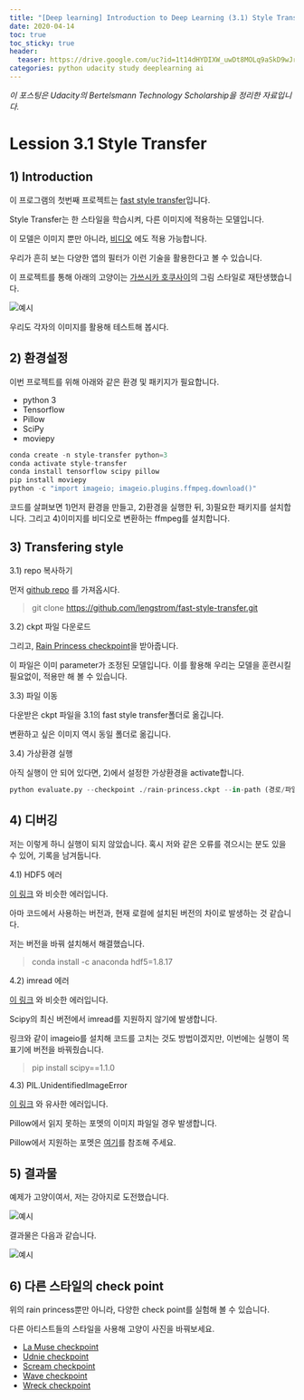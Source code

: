 ```yaml
---
title: "[Deep learning] Introduction to Deep Learning (3.1) Style Transfer "
date: 2020-04-14
toc: true
toc_sticky: true
header:
  teaser: https://drive.google.com/uc?id=1t14dHYDIXW_uwDt8MOLq9aSkD9wJrDW0
categories: python udacity study deeplearning ai
---
```



*이 포스팅은 Udacity의 Bertelsmann Technology Scholarship을 정리한 자료입니다.*  


# Lession 3.1 Style Transfer  

## 1) Introduction  

이 프로그램의 첫번째 프로젝트는 [fast style transfer](https://github.com/lengstrom/fast-style-transfer)입니다.
 
Style Transfer는 한 스타일을 학습시켜, 다른 이미지에 적용하는 모델입니다. 
 
이 모델은 이미지 뿐만 아니라, [비디오](https://www.youtube.com/watch?v=xVJwwWQlQ1o) 에도 적용 가능합니다.

우리가 흔히 보는 다양한 앱의 필터가 이런 기술을 활용한다고 볼 수 있습니다.

이 프로젝트를 통해 아래의 고양이는 [가쓰시카 호쿠사이](https://ko.wikipedia.org/wiki/%EA%B0%80%EC%93%B0%EC%8B%9C%EC%B9%B4_%ED%98%B8%EC%BF%A0%EC%82%AC%EC%9D%B4)의 그림 스타일로 재탄생했습니다.

![예시](https://drive.google.com/uc?id=1azQpRLqxrQi67POpGMQq2_XpthYuW8wW)

우리도 각자의 이미지를 활용해 테스트해 봅시다.


## 2) 환경설정

이번 프로젝트를 위해 아래와 같은 환경 및 패키지가 필요합니다.

* python 3
* Tensorflow
* Pillow
* SciPy 
* moviepy 


```python
conda create -n style-transfer python=3
conda activate style-transfer
conda install tensorflow scipy pillow
pip install moviepy
python -c "import imageio; imageio.plugins.ffmpeg.download()"
```

코드를 살펴보면 1)먼저 환경을 만들고, 2)환경을 실행한 뒤, 3)필요한 패키지를 설치합니다. 그리고 4)이미지를 비디오로 변환하는 ffmpeg를 설치합니다. 


## 3) Transfering style 

3.1) repo 복사하기

먼저 [github repo](https://github.com/lengstrom/fast-style-transfer) 를 가져옵시다.

> git clone https://github.com/lengstrom/fast-style-transfer.git

3.2) ckpt 파일 다운로드

그리고, [Rain Princess checkpoint](href="https://d17h27t6h515a5.cloudfront.net/topher/2017/January/587d1865_rain-princess/rain-princess.ckpt")을 받아줍니다. 

이 파일은 이미 parameter가 조정된 모델입니다. 이를 활용해 우리는 모델을 훈련시킬 필요없이, 적용만 해 볼 수 있습니다.

3.3) 파일 이동

다운받은 ckpt 파일을 3.1의 fast style transfer폴더로 옮깁니다.

변환하고 싶은 이미지 역시 동일 폴더로 옮깁니다. 


3.4) 가상환경 실행

아직 실행이 안 되어 있다면, 2)에서 설정한 가상환경을 activate합니다.

```python
python evaluate.py --checkpoint ./rain-princess.ckpt --in-path (경로/파일명) --out-path ./output_image.jpg
```

## 4) 디버깅

저는 이렇게 하니 실행이 되지 않았습니다. 혹시 저와 같은 오류를 겪으시는 분도 있을 수 있어, 기록을 남겨둡니다.

4.1) HDF5 에러

[이 링크](https://github.com/conda-forge/h5py-feedstock/issues/39) 와 비슷한 에러입니다.

아마 코드에서 사용하는 버전과, 현재 로컬에 설치된 버전의 차이로 발생하는 것 같습니다.

저는 버전을 바꿔 설치해서 해결했습니다.

> conda install -c anaconda hdf5=1.8.17


4.2) imread 에러

[이 링크](https://stackoverflow.com/questions/15345790/scipy-misc-module-has-no-attribute-imread) 와 비슷한 에러입니다.

Scipy의 최신 버전에서 imread를 지원하지 않기에 발생합니다. 

링크와 같이 imageio를 설치해 코드를 고치는 것도 방법이겠지만, 이번에는 실행이 목표기에 버전을 바꿔줬습니다.

> pip install scipy==1.1.0


4.3) PIL.UnidentifiedImageError

[이 링크](https://github.com/python-pillow/Pillow/issues/4392) 와 유사한 에러입니다.

Pillow에서 읽지 못하는 포멧의 이미지 파일일 경우 발생합니다. 

Pillow에서 지원하는 포멧은 [여기](https://pillow.readthedocs.io/en/stable/handbook/image-file-formats.html)를 참조해 주세요.


## 5) 결과물

예제가 고양이여서, 저는 강아지로 도전했습니다.

![예시](https://drive.google.com/uc?id=1JK6c8kj1E8nEPCDSzQc_kkwa0mcUQIqJ)

결과물은 다음과 같습니다.

![예시](https://drive.google.com/uc?id=1t14dHYDIXW_uwDt8MOLq9aSkD9wJrDW0)




## 6) 다른 스타일의 check point

위의 rain princess뿐만 아니라, 다양한 check point를 실험해 볼 수 있습니다.

다른 아티스트들의 스타일을 사용해 고양이 사진을 바꿔보세요.

* [La Muse checkpoint](http://video.udacity-data.com.s3.amazonaws.com/topher/2017/January/588aa800_la-muse/la-muse.ckpt)
* [Udnie checkpoint](http://video.udacity-data.com.s3.amazonaws.com/topher/2017/January/588aa846_udnie/udnie.ckpt)
* [Scream checkpoint](http://video.udacity-data.com.s3.amazonaws.com/topher/2017/January/588aa883_scream/scream.ckpt)
* [Wave checkpoint](http://video.udacity-data.com.s3.amazonaws.com/topher/2017/January/588aa89d_wave/wave.ckpt)
* [Wreck checkpoint](http://video.udacity-data.com.s3.amazonaws.com/topher/2017/January/588aa8b6_wreck/wreck.ckpt)